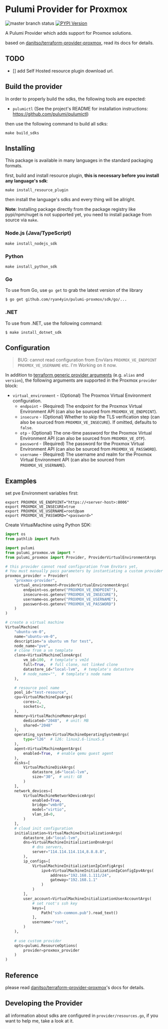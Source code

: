 # Pulumi Provider for Proxmox

![master branch status](https://github.com/ryan4yin/pulumi-proxmox/workflows/master/badge.svg)
[![PYPI Version](https://img.shields.io/pypi/v/pulumi_proxmox.svg)](https://pypi.org/project/pulumi_proxmox/)

A Pulumi Provider which adds support for Proxmox solutions.

based on [danitso/terraform-provider-proxmox](https://github.com/danitso/terraform-provider-proxmox), read its docs for details.

## TODO

- [] add Self Hosted resource plugin download url.

## Build the provider


In order to properly build the sdks, the following tools are expected:
- `pulumictl` (See the project's README for installation instructions: https://github.com/pulumi/pulumictl)

then use the following command to build all sdks:

```shell
make build_sdks
```

## Installing

This package is available in many languages in the standard packaging formats.

first, build and install resource plugin, **this is necessary before you install any language's sdk**:

```shell
make install_resource_plugin
```

then install the language's sdks and every thing will be allright.

**Note**: Installing package directly from the package registry like pypi/npm/nuget is not supported yet, you need to install package from source via `make`.


### Node.js (Java/TypeScript)

```shell
make install_nodejs_sdk
```

### Python

```shell
make install_python_sdk
```

### Go

To use from Go, use `go get` to grab the latest version of the library

    $ go get github.com/ryan4yin/pulumi-proxmox/sdk/go/...


### .NET

To use from .NET, use the following command:

    $ make install_dotnet_sdk

## Configuration

>BUG: cannot read configuration from EnvVars `PROXMOX_VE_ENDPOINT` `PROXMOX_VE_USERNAME` etc.
I'm Working on it now.

In addition to [terraform generic provider arguments](https://www.terraform.io/docs/configuration/providers.html) (e.g. `alias` and `version`), the following arguments are supported in the Proxmox `provider` block:

* `virtual_environment` - (Optional) The Proxmox Virtual Environment configuration.
    * `endpoint` - (Required) The endpoint for the Proxmox Virtual Environment API (can also be sourced from `PROXMOX_VE_ENDPOINT`).
    * `insecure` - (Optional) Whether to skip the TLS verification step (can also be sourced from `PROXMOX_VE_INSECURE`). If omitted, defaults to `false`.
    * `otp` - (Optional) The one-time password for the Proxmox Virtual Environment API (can also be sourced from `PROXMOX_VE_OTP`).
    * `password` - (Required) The password for the Proxmox Virtual Environment API (can also be sourced from `PROXMOX_VE_PASSWORD`).
    * `username` - (Required) The username and realm for the Proxmox Virtual Environment API (can also be sourced from `PROXMOX_VE_USERNAME`).

## Examples

set pve Environment variables first:

```shell
export PROXMOX_VE_ENDPOINT="https://<server-host>:8006"
export PROXMOX_VE_INSECURE=true
export PROXMOX_VE_USERNAME=root@pam
export PROXMOX_VE_PASSWORD="<password>"
```

Create VirtualMachine using Python SDK:

```python
import os
from pathlib import Path

import pulumi
from pulumi_proxmox.vm import *
from pulumi_proxmox import Provider, ProviderVirtualEnvironmentArgs

# this provider cannot read configuration from EnvVars yet,
# You must manually pass parameters by instantiating a custom provider
proxmox_provider = Provider(
    "proxmox-provider",
    virtual_environment=ProviderVirtualEnvironmentArgs(
        endpoint=os.getenv("PROXMOX_VE_ENDPOINT"),
        insecure=os.getenv("PROXMOX_VE_INSECURE"),
        username=os.getenv("PROXMOX_VE_USERNAME"),
        password=os.getenv("PROXMOX_VE_PASSWORD")
    )
)

# create a virtual machine
VirtualMachine(
    "ubuntu-vm-0",
    name="ubuntu-vm-0",
    description="a ubuntu vm for test",
    node_name="pve",
    # clone from a vm template
    clone=VirtualMachineCloneArgs(
        vm_id=100,  # template's vmId
        full=True,  # full clone, not linked clone
        datastore_id="local-lvm",  # template's datastore
        # node_name="",  # template's node name
    ),

    # resource pool name
    pool_id="test-resource",
    cpu=VirtualMachineCpuArgs(
        cores=2,
        sockets=2,
    ),
    memory=VirtualMachineMemoryArgs(
        dedicated="2048",  # unit: MB
        shared="2048"
    ),
    operating_system=VirtualMachineOperatingSystemArgs(
        type="l26"  # l26: linux2.6-linux5.x
    ),
    agent=VirtualMachineAgentArgs(
        enabled=True,  # enable qemu guest agent
    ),
    disks=[
        VirtualMachineDiskArgs(
            datastore_id="local-lvm",
            size="30",  # unit: GB
        )
    ],
    network_devices=[
        VirtualMachineNetworkDeviceArgs(
            enabled=True,
            bridge="vmbr0",
            model="virtio",
            vlan_id=0,
        )
    ],
    # cloud init configuration
    initialization=VirtualMachineInitializationArgs(
        datastore_id="local-lvm",
        dns=VirtualMachineInitializationDnsArgs(
            # dns servers,
            server="114.114.114.114,8.8.8.8",
        ),
        ip_configs=[
            VirtualMachineInitializationIpConfigArgs(
                ipv4=VirtualMachineInitializationIpConfigIpv4Args(
                    address="192.168.1.111/24",
                    gateway="192.168.1.1"
                )
            )
        ],
        user_account=VirtualMachineInitializationUserAccountArgs(
            # set root's ssh key
            keys=[
                Path("ssh-common.pub").read_text()
            ],
            username="root",
        )
    ),
    
    # use custom provider
    opts=pulumi.ResourceOptions(
        provider=proxmox_provider
    )
)
```

## Reference

please read [danitso/terraform-provider-proxmox](https://github.com/danitso/terraform-provider-proxmox)'s docs for details.

## Developing the Provider

all information about sdks are configured in `provider/resources.go`, if you want to help me, take a look at it.

